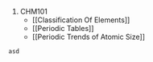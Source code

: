 1. CHM101
	- [[Classification Of Elements]]
	- [[Periodic Tables]]
	- [[Periodic Trends of Atomic Size]]


```button
asd
```
